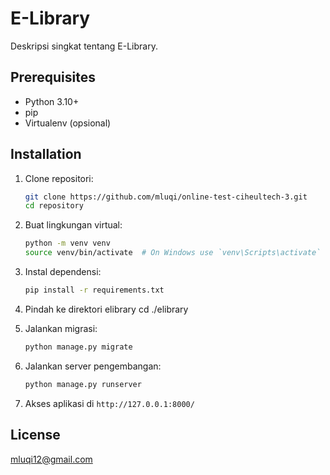 # E-Library

Deskripsi singkat tentang E-Library.

## Prerequisites

- Python 3.10+
- pip
- Virtualenv (opsional)

## Installation

1. Clone repositori:
    ```bash
    git clone https://github.com/mluqi/online-test-ciheultech-3.git
    cd repository
    ```

2. Buat lingkungan virtual:
    ```bash
    python -m venv venv
    source venv/bin/activate  # On Windows use `venv\Scripts\activate`
    ```

3. Instal dependensi:
    ```bash
    pip install -r requirements.txt
    ```
    
4. Pindah ke direktori elibrary
    cd ./elibrary

5. Jalankan migrasi:
    ```bash
    python manage.py migrate
    ```

6. Jalankan server pengembangan:
    ```bash
    python manage.py runserver
    ```

7. Akses aplikasi di `http://127.0.0.1:8000/`

## License

mluqi12@gmail.com
